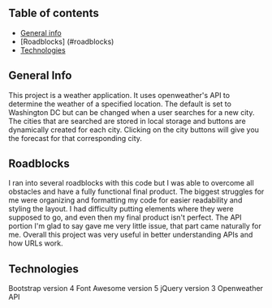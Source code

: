 ## Table of contents
* [General info](#general-info)
* [Roadblocks] (#roadblocks)
* [Technologies](#technologies)

## General Info
This project is a weather application. It uses openweather's API to determine the weather of a specified location. The default is set to Washington DC but can be changed when a user searches for a new city. The cities that are searched are stored in local storage and buttons are dynamically created for each city. Clicking on the city buttons will give you the forecast for that corresponding city. 

## Roadblocks
I ran into several roadblocks with this code but I was able to overcome all obstacles and have a fully functional final product. The biggest struggles for me were organizing and formatting my code for easier readability and styling the layout. I had difficulty putting elements where they were supposed to go, and even then my final product isn't perfect. The API portion I'm glad to say gave me very little issue, that part came naturally for me. Overall this project was very useful in better understanding APIs and how URLs work. 

## Technologies
Bootstrap version 4
Font Awesome version 5
jQuery version 3
Openweather API
